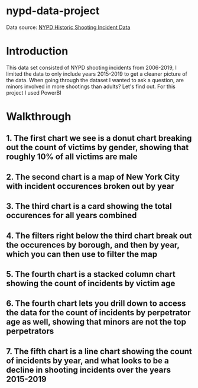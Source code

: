 # nypd-data-project
Data source: [NYPD Historic Shooting Incident Data](https://data.cityofnewyork.us/Public-Safety/NYPD-Shooting-Incident-Data-Historic-/833y-fsy8)

# Introduction
This data set consisted of NYPD shooting incidents from 2006-2019, I limited the data to only include years 2015-2019 to get a cleaner picture of the data.
When going through the dataset I wanted to ask a question, are minors involved in more shootings than adults? Let's find out. For this project I used PowerBI
# Walkthrough
## 1. The first chart we see is a donut chart breaking out the count of victims by gender, showing that roughly 10% of all victims are male

## 2. The second chart is a map of New York City with incident occurences broken out by year

## 3. The third chart is a card showing the total occurences for all years combined

## 4. The filters right below the third chart break out the occurences by borough, and then by year, which you can then use to filter the map

## 5. The fourth chart is a stacked column chart showing the count of incidents by victim age

## 6. The fourth chart lets you drill down to access the data for the count of incidents by perpetrator age as well, showing that minors are not the top perpetrators

## 7. The fifth chart is a line chart showing the count of incidents by year, and what looks to be a decline in shooting incidents over the years 2015-2019
